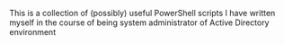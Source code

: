 This is a collection of (possibly) useful PowerShell scripts I have written myself in the course of being system administrator of Active Directory environment
